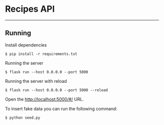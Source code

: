 # Recipes API

---
## Running

Install dependencies
```
$ pip install -r requirements.txt
```

Running the server

```
$ flask run --host 0.0.0.0 --port 5000
```


Running the server with reload
```
$ flask run --host 0.0.0.0 --port 5000 --reload
```

Open the [http://localhost:5000/#/](http://localhost:5000/#/) URL.


To insert fake data you can run the following command:
```
$ python seed.py
```

